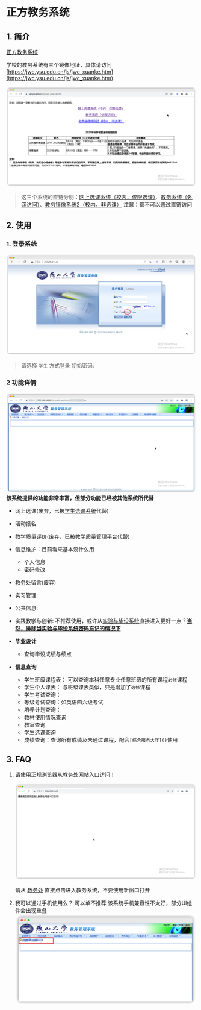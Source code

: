 <!-- 
    author: ercao (vip@ercao.cn) 
-->

# 正方教务系统

## 1. 简介

[正方教务系统](http://202.206.243.62/)

学校的教务系统有三个镜像地址，具体请访问[https://jwc.ysu.edu.cn/js/jwc_xuanke.htm](https://jwc.ysu.edu.cn/js/jwc_xuanke.htm)

![选课](./images/3492b9b8a83636796816140b0f75afc1ca9fbc72bd07883f4dc328910e3939a8-20220207133439.png)

<!-- TODO(ercao): 校内镜像直链 -->
> 这三个系统的直链分别：[网上选课系统（校内，仅限选课）](./#)、[教务系统（外网访问）](http://202.206.243.62/)、[教务镜像系统2（校内，非选课）](http://202.206.243.9:8080/)
> **注意：都不可以通过直链访问**

## 2. 使用

### 1. 登录系统

![登录系统](./images/5bc71dffe42bf817aefaaf2e4f6f5252dd380035e2f9627b6db821e194fcc249-20220207134448.png)  

<!-- TODO(ercao): 教务系统初始密码 -->
> 请选择 `学生` 方式登录
> 初始密码:

### 2 功能详情

![系统主页](./images/c8f005ef7b4058a9c9a6c72dcae9e3f329b5edb99fcf33ab47e28ee5a8f2edd4-20220207134837.png)  
**该系统提供的功能非常丰富，但部分功能已经被其他系统所代替**

- 网上选课(废弃，已被[学生选课系统](https://xsxk.ysu.edu.cn/)代替)
- 活动报名
- 教学质量评价(废弃，已被[教学质量管理平台](https://ysu.mycospxk.com)代替)
- 信息维护：目前看来基本没什么用
  - 个人信息
  - 密码修改
- 教务处留言(废弃)
- 实习管理:
- 公共信息:
- 实践教学与创新: 不推荐使用，或许从[实验与毕设系统](http://202.206.243.7/)直接进入更好一点？**[当然，排除当实验与毕设系统密码忘记的情况下](./auth.md#1.简介)**

- **毕业设计**
  - 查询毕设成绩与绩点
- **信息查询**
  - 学生班级课程表： 可以查询本科任意专业任意班级的所有课程`必修`课程
  - 学生个人课表： 与班级课表类似，只是增加了`选修`课程
  - 学生考试查询：
  - 等级考试查询：如英语四六级考试
  - 培养计划查询：
  - 教材使用情况查询
  - 教室查询
  - 学生选课查询
  - 成绩查询：查询所有成绩及未通过课程，配合`[综合服务大厅]()`使用

## 3. FAQ

1. 请使用正规浏览器从教务处网站入口访问！

    ![请使用正规浏览器从教务处网站入口访问](./images/bb7d841b5acb5d938827a3725ebb53f125498139a0752d121284577427178575-20220207133021.png)  

    请从 [教务处](https://jwc.edu.cn) 直接点击进入教务系统，不要使用新窗口打开

2. 我可以通过手机使用么？
    可以单不推荐
    该系统手机兼容性不太好，部分UI组件会出现重叠
    ![手机UI](./images/4a62338f976a47935530e1ff606b42470072dc9db2468ce6c55ee21010752a5d-20220207160517.png)  
